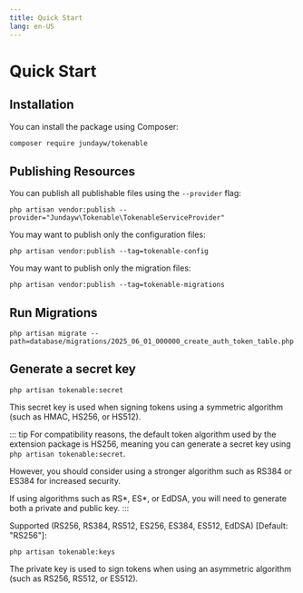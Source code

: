 ```yaml
---
title: Quick Start
lang: en-US
---
```


# Quick Start

## Installation

You can install the package using Composer:

```bash
composer require jundayw/tokenable
```

## Publishing Resources

You can publish all publishable files using the `--provider` flag:

```shell
php artisan vendor:publish --provider="Jundayw\Tokenable\TokenableServiceProvider"
```

You may want to publish only the configuration files:

```shell
php artisan vendor:publish --tag=tokenable-config
```

You may want to publish only the migration files:

```shell
php artisan vendor:publish --tag=tokenable-migrations
```

## Run Migrations

```shell
php artisan migrate --path=database/migrations/2025_06_01_000000_create_auth_token_table.php
```

## Generate a secret key

```shell
php artisan tokenable:secret
```

This secret key is used when signing tokens using a symmetric algorithm (such as HMAC, HS256, or HS512).

::: tip
For compatibility reasons, the default token algorithm used by the extension package is HS256, meaning you can generate a secret key using `php artisan tokenable:secret`.

However, you should consider using a stronger algorithm such as RS384 or ES384 for increased security.

If using algorithms such as RS*, ES*, or EdDSA, you will need to generate both a private and public key.
:::

Supported (RS256, RS384, RS512, ES256, ES384, ES512, EdDSA) [Default: "RS256"]:

```shell
php artisan tokenable:keys
```

The private key is used to sign tokens when using an asymmetric algorithm (such as RS256, RS512, or ES512).
